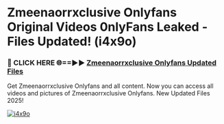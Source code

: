 # Zmeenaorrxclusive Onlyfans Original Videos 0nlyFans Leaked - Files Updated! (i4x9o)

<h3>🔴 CLICK HERE 🌐==►► <a href="https://tinyurl.com/ehrbuxhb" rel="nofollow">Zmeenaorrxclusive Onlyfans Updated Files</a></h3>

Get Zmeenaorrxclusive Onlyfans and all content. Now you can access all videos and pictures of Zmeenaorrxclusive Onlyfans. New Updated Files 2025!

[![i4x9o](https://i.imgur.com/lVYEuWS.gif)](https://tinyurl.com/ehrbuxhb)
